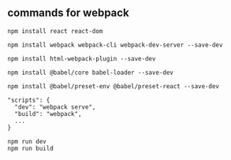 ## commands for webpack

```
npm install react react-dom
```

```
npm install webpack webpack-cli webpack-dev-server --save-dev
```

```
npm install html-webpack-plugin --save-dev
```

```
npm install @babel/core babel-loader --save-dev
```

```
npm install @babel/preset-env @babel/preset-react --save-dev
```

```
"scripts": {
  "dev": "webpack serve",
  "build": "webpack",
  ...
}

```

```
npm run dev
npm run build
```
